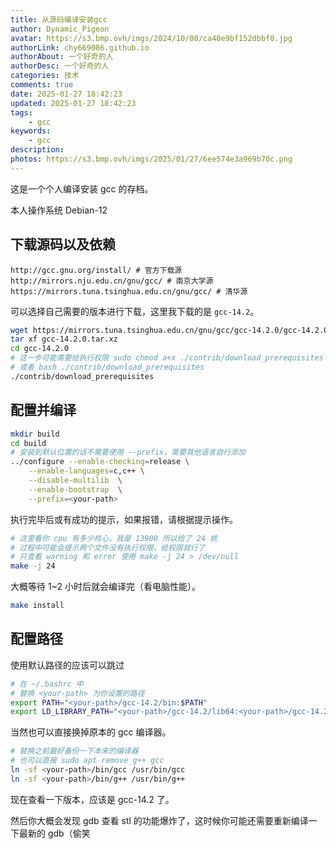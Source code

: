 ```yaml
---
title: 从源码编译安装gcc
author: Dynamic_Pigeon
avatar: https://s3.bmp.ovh/imgs/2024/10/08/ca40e9bf152dbbf0.jpg
authorLink: chy669086.github.io
authorAbout: 一个好奇的人
authorDesc: 一个好奇的人
categories: 技术
comments: true
date: 2025-01-27 18:42:23
updated: 2025-01-27 18:42:23
tags:
    - gcc
keywords:
    - gcc
description:
photos: https://s3.bmp.ovh/imgs/2025/01/27/6ee574e3a969b70c.png
---
```


这是一个个人编译安装 gcc 的存档。

本人操作系统 Debian-12

## 下载源码以及依赖

```text
http://gcc.gnu.org/install/ # 官方下载源
http://mirrors.nju.edu.cn/gnu/gcc/ # 南京大学源
https://mirrors.tuna.tsinghua.edu.cn/gnu/gcc/ # 清华源
```

可以选择自己需要的版本进行下载，这里我下载的是 `gcc-14.2`。

```bash
wget https://mirrors.tuna.tsinghua.edu.cn/gnu/gcc/gcc-14.2.0/gcc-14.2.0.tar.xz
tar xf gcc-14.2.0.tar.xz
cd gcc-14.2.0
# 这一步可能需要给执行权限 sudo chmod a+x ./contrib/download_prerequisites
# 或者 bash ./contrib/download_prerequisites 
./contrib/download_prerequisites 
```
## 配置并编译

```bash
mkdir build
cd build
# 安装到默认位置的话不需要使用 --prefix，需要其他语言自行添加
../configure --enable-checking=release \
    --enable-languages=c,c++ \
    --disable-multilib  \
    --enable-bootstrap  \
    --prefix=<your-path>
```

执行完毕后或有成功的提示，如果报错，请根据提示操作。

```bash
# 这里看你 cpu 有多少核心，我是 13900 所以给了 24 核
# 过程中可能会提示两个文件没有执行权限，给权限就行了
# 只查看 warning 和 error 使用 make -j 24 > /dev/null
make -j 24
```

大概等待 1~2 小时后就会编译完（看电脑性能）。

```bash
make install
```

## 配置路径

使用默认路径的应该可以跳过

```bash
# 在 ~/.bashrc 中
# 替换 <your-path> 为你设置的路径
export PATH="<your-path>/gcc-14.2/bin:$PATH"
export LD_LIBRARY_PATH="<your-path>/gcc-14.2/lib64:<your-path>/gcc-14.2/lib:$LD_LIBRARY_PATH"
```

当然也可以直接换掉原本的 gcc 编译器。

```bash
# 替换之前最好备份一下本来的编译器
# 也可以直接 sudo apt remove g++ gcc
ln -sf <your-path>/bin/gcc /usr/bin/gcc
ln -sf <your-path>/bin/g++ /usr/bin/g++
```

现在查看一下版本，应该是 gcc-14.2 了。

然后你大概会发现 gdb 查看 stl 的功能爆炸了，这时候你可能还需要重新编译一下最新的 gdb（偷笑